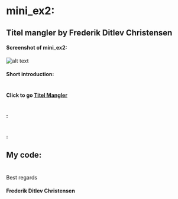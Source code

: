 # mini_ex2:
## Titel mangler by Frederik Ditlev Christensen
#### Screenshot of mini_ex2:
![alt text](fil_mangler.png "Fil mangler")
#### Short introduction:

#
#### Click to go [Titel Mangler](http://rawgit.com/Mightydeeze/mini_ex/mini_ex_main/mini_ex2/Excercises/empty-example/index.html)
#
#### :

#
#### :

## My code:

  #
 Best regards 
#### Frederik Ditlev Christensen
